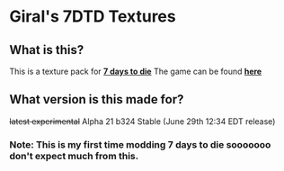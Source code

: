 # Giral's 7DTD Textures

## What is this?
This is a texture pack for **[7 days to die](https://7daystodie.fandom.com/wiki/7_Days_to_Die_Wiki "7 Days To Die Fandom")**
The game can be found **[here](https://store.steampowered.com/app/251570/7_Days_to_Die/ "Steam page for 7 Days To Die")**

## What version is this made for? 
~~latest experimental~~
Alpha 21 b324 Stable (June 29th 12:34 EDT release)

### Note: This is my first time modding 7 days to die sooooooo don't expect much from this.
